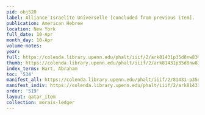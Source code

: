 ```yaml
---
pid: obj520
label: Alliance Israelite Universelle [concluded from previous item].
publication: American Hebrew
location: New York
full_date: 10-Apr
month_day: 10-Apr
volume-notes:
year:
full: https://colenda.library.upenn.edu/phalt/iiif/2/ark81431p35d8nw83%2FSHA256E-s7229718--2bbae2d69ed2bdd2a203ff006589806895981ca4ef5ec0b8ea0c8b6e3c4db166.jpeg/full/3500,/0/default.jpg
thumb: https://colenda.library.upenn.edu/phalt/iiif/2/ark81431p35d8nw83%2FSHA256E-s7229718--2bbae2d69ed2bdd2a203ff006589806895981ca4ef5ec0b8ea0c8b6e3c4db166.jpeg/full/!200,200/0/default.jpg
index_terms: Hart, Abraham
toc: '534'
manifest_all: https://colenda.library.upenn.edu/phalt/iiif/2/81431-p35d8nw83/manifest
manifest_indiv: https://colenda.library.upenn.edu/phalt/iiif/2/ark81431p35d8nw83%2FSHA256E-s7229718--2bbae2d69ed2bdd2a203ff006589806895981ca4ef5ec0b8ea0c8b6e3c4db166.jpeg
order: '519'
layout: qatar_item
collection: morais-ledger
---
```

